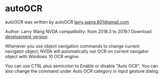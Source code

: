 # autoOCR #

autoOCR was written by autoOCR <larry.wang.801@gmail.com>

Author: Larry Wang
NVDA compatibility: from 2018.3 to 2019.1
Download [development version](https://github.com/larry801/auto_ocr/releases/download/v0.1/autoOCR-0.1.0-dev.nvda-addon)


Whenever you use object navigation commands to change current navigator object, NVDA will automatically run OCR on current navigator object with Windows 10 OCR engine.

You can use CTRL plus semicolon to Enable or disable "Auto OCR". You can also change the command under Auto OCR category in input gesture dialog.
